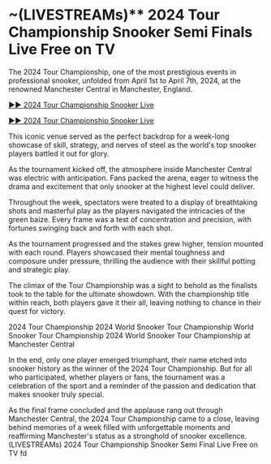# ~(LIVESTREAMs)** 2024 Tour Championship Snooker Semi Finals Live Free on TV 

The 2024 Tour Championship, one of the most prestigious events in professional snooker, unfolded from April 1st to April 7th, 2024, at the renowned Manchester Central in Manchester, England.

 



 <a href="https://livesports.fun/snooker/?">▶▶ 2024 Tour Championship Snooker Live</a>


 <a href="https://livesports.fun/snooker/?">▶▶ 2024 Tour Championship Snooker Live</a>

 

This iconic venue served as the perfect backdrop for a week-long showcase of skill, strategy, and nerves of steel as the world's top snooker players battled it out for glory.

As the tournament kicked off, the atmosphere inside Manchester Central was electric with anticipation. Fans packed the arena, eager to witness the drama and excitement that only snooker at the highest level could deliver.

Throughout the week, spectators were treated to a display of breathtaking shots and masterful play as the players navigated the intricacies of the green baize. Every frame was a test of concentration and precision, with fortunes swinging back and forth with each shot.

As the tournament progressed and the stakes grew higher, tension mounted with each round. Players showcased their mental toughness and composure under pressure, thrilling the audience with their skillful potting and strategic play.

The climax of the Tour Championship was a sight to behold as the finalists took to the table for the ultimate showdown. With the championship title within reach, both players gave it their all, leaving nothing to chance in their quest for victory.

2024 Tour Championship
2024 World Snooker Tour Championship
World Snooker Tour Championship 2024
World Snooker Tour Championship at Manchester Central

In the end, only one player emerged triumphant, their name etched into snooker history as the winner of the 2024 Tour Championship. But for all who participated, whether players or fans, the tournament was a celebration of the sport and a reminder of the passion and dedication that makes snooker truly special.

As the final frame concluded and the applause rang out through Manchester Central, the 2024 Tour Championship came to a close, leaving behind memories of a week filled with unforgettable moments and reaffirming Manchester's status as a stronghold of snooker excellence.(LIVESTREAMs) 2024 Tour Championship Snooker Semi Final Live Free on TV fd
